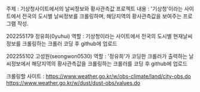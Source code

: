 주제 : 기상청사이트에서의 날씨정보와 황사관측값
프로젝트 내용 : 
'기상청'이라는 사이트에서 전국의 도시별 날씨정보를 크롤링하며, 해당지역의 황사관측값을 보여주는 프로그램 작성.

202255179 정유희(0yuhui) 역할 : 기상청이라는 사이트에서 전국의 도시별 현재날씨정보를 크롤링하는 크롤러 코딩 후 github에 업로드

202255102 고성원(seongwon0530) 역할 : '정유희'가 코딩한 크롤러가 출력하는 날씨정보에서 해당지역의 황사관측값을 크롤링하는 크롤러를 코딩 후 github에 업로드


크롤링할 사이트 : https://www.weather.go.kr/w/obs-climate/land/city-obs.do
https://www.weather.go.kr/w/dust/dust-obs/values.do
